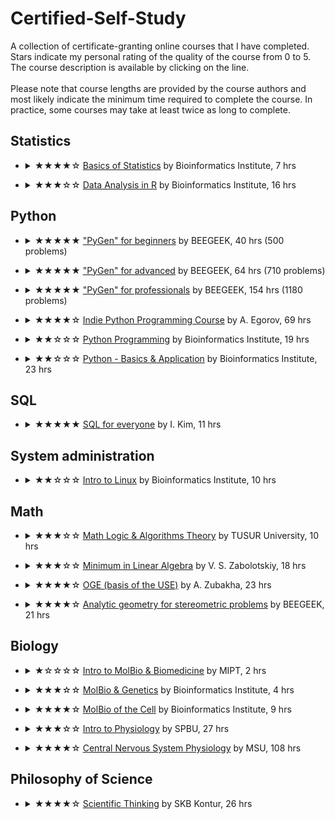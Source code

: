 # Certified-Self-Study
A collection of certificate-granting online courses that I have completed.\
Stars indicate my personal rating of the quality of the course from 0 to 5.\
The course description is available by clicking on the line.\
\
Please note that course lengths are provided by the course authors and most likely indicate the minimum time required to complete the course. In practice, some courses may take at least twice as long to complete.

## Statistics
- <details>
    <summary>★★★★☆ <a href="Certificates/40%20Statistics/Basics%20of%20Statistics.pdf">Basics of Statistics</a> by Bioinformatics Institute, 7 hrs</summary>
    One of the best survey courses in statistics. Basic concepts of biomedical statistics are discussed: measures of central tendency, basics of exploratory data analysis, central limit theorem (given not quite correctly), confidence intervals, statistical inference, t-distribution, analysis of variance, correlation and regression analysis.
</details>

- <details>
    <summary>★★★☆☆ <a href="Certificates/40%20Statistics/Data%20Analysis%20in%20R.pdf">Data Analysis in R</a> by Bioinformatics Institute, 16 hrs</summary>
    The course covers the elements of working with statistics in the R program environment. The theory is minimal but generally sufficient. The syntax of R as applied to statistical calculations, descriptive statistics, graphing, analyzing nominal data, comparing groups, analysis of variance, and creating custom functions are covered. Correlation and multiple linear regression, methods of model selection and diagnosis are also discussed. A few words are devoted to logistic regression. Practical assignments are quite solvable, but their complexity and content do not correspond well to the theory presented.
</details>

## Python
- <details>
    <summary>★★★★★ <a href="Certificates/20%20Python/PyGen%20for%20beginners%20(Python).pdf">"PyGen" for beginners</a> by BEEGEEK, 40 hrs (500 problems)</summary>
    It is an excellent course, absolutely recommended for beginners and those wishing to refresh their Python knowledge from the beginning. The theory is concise clear, but not dry. It is sufficient for solving the proposed problems. The tasks are well chosen: they not only reinforce the theory but also train algorithmic thinking. The course covers data input-output, integer arithmetic, conditional operator, basic data types, loops, indexing, slices, string methods, lists and their methods, list comprehension, sorting, functions with and without parameters, functions with value return, local and global scopes. At the end, mini-projects are given to consolidate the studied topics.
</details>

- <details>
    <summary>★★★★★ <a href="Certificates/20%20Python/PyGen%20for%20advanced%20(Python).pdf">"PyGen" for advanced</a> by BEEGEEK, 64 hrs (710 problems)</summary>
    A congenial continuation of the first part for beginners. Theory and practice are equally well presented. The course begins with tasks to review what was learned in the first course (or to determine the need to go through it first). Next, we examine the data type bool, NoneType, nested lists, matrices (tasks are outstanding, for example, traversing a matrix in a spiral), operations on them in mathematics, tuples, sets, frozenset, set generators, dictionaries, their methods and generators, random modules, string, decimal, fraction, complex, turtle, functions: optional and named arguments, functions with a variable number of arguments, programming paradigms, functions as objects, higher-order functions, map(), filter(), reduce(), anonymous functions, any(), all(), zip(), enumerate(), working with files (input-output).
</details>

- <details>
    <summary>★★★★★ <a href="Certificates/20%20Python/PyGen%20for%20professionals%20(Python).pdf">"PyGen" for professionals</a> by BEEGEEK, 154 hrs (1180 problems)</summary>
    This course is very good. I am going to leave a review of it in the future.
</details>

- <details>
    <summary>★★★★☆ <a href="Certificates/20%20Python/Indie%20Python%20Programming%20Course.pdf">Indie Python Programming Course</a> by A. Egorov, 69 hrs</summary>
    Quite a good course. The theory is presented in a video, duplicated in text and interactively executed code. There are a lot of problems, and for the most part, they are suitable for reinforcing or reviewing a topic but could be a little more complicated. A pleasant surprise was the analysis of some topics usually classified as advanced. In addition to the standard topics in Python courses, some sorting algorithms, scopes, recursion, lambda, closures, decorators, working with modules, JSON, expressions and generator functions, map, filter, and zip are discussed; magic methods are briefly touched upon. Among the disadvantages are that the code sent for review passes few tests, the theory is not presented strictly enough in some places (sometimes this is an advantage), and issues when loading course pages with interactively executed code.
</details>


- <details>
    <summary>★★☆☆☆ <a href="Certificates/20%20Python/Python%20Programming.pdf">Python Programming</a> by Bioinformatics Institute, 19 hrs</summary>
    It is not clear what audience this course is intended for. I definitely don't recommend starting your Python journey with it. The theory is given disgustingly fragmentarily and is not sufficient to solve the proposed problems. Personally, I took this course to solve problems - I don’t care where they came from. And, I must admit, some turned out to be amazingly original. A pleasant surprise was a task that involved using the “requests” module: open a file on the server, get a link to the next file, which contains a link to the next file... until you get to the last one.
</details>

- <details>
    <summary>★★☆☆☆ <a href="Certificates/20%20Python/Python%20-%20Basics%20&%20Application.pdf">Python - Basics & Application</a> by Bioinformatics Institute, 23 hrs</summary>
    A very controversial course. At first, the impression is highly positive: the theory is taught cheerfully, interestingly and somewhat deeper than in traditional courses for beginners. Actually, despite the name of this course, it is recommended that you take it if you are already familiar with Python. However, as soon as you have time to be charmed, the theory becomes outdated or erroneous (which is not corrected by anyone except commentators), and the tasks become disgustingly formulated and of little relevance. Apparently, the author is obsessed with graphs, so one will have to repeatedly emulate the dependencies of objects through these graphs and then somehow bypass them... despite the fact that algorithms and data structures are not understood at all. The course loses its consistency from the module on regular expressions and becomes chaotic. Overall, I would not recommend anything other than the video lectures from this course. From them, armed with comments, you can learn more deeply about the structure of the language, its standard tools and applications for text analysis (string methods, regular expressions, Internet queries, CSV, JSON, API, XML).
</details>

## SQL
- <details>
    <summary>★★★★★ <a href="Certificates/30%20SQL/SQL%20for%20everyone.pdf">SQL for everyone</a> by I. Kim, 11 hrs</summary>
    A short and particular course on SQL (MSSQL) - the best I've seen. Training takes place on an actual database using Azure Data Studio. Taught by a strong practitioner: nothing extra (for a data analyst) in theory, the tasks resemble real work. Syntax elements to learn: WHERE, LIKE, AND, OR, ORDER BY, COUNT, MIN, MAX, AVG, AS, GROUP BY, HAVING, INNER JOIN, LEFT JOIN, RIGHT JOIN, FULL JOIN, UNION (ALL), subqueries, CASE, popular functions to work with the strings. Self-test tasks are given both after each lesson on the topic of this lesson and at the end of the course.
</details>

## System administration
- <details>
    <summary>★★☆☆☆ <a href="Certificates/50%20System%20Administration/Introduction%20to%20Linux.pdf">Intro to Linux</a> by Bioinformatics Institute, 10 hrs</summary>
    An overview course for beginners getting to know Linux. There is a lot to see, but overall, it is not very good. The information is presented in a cluttered manner, and there are too many specific tasks. The course covers the basics of Terminal, launching executable files, input/output, downloading files, working with archives, searching for files and words in files, working on the server, bash scripts and more.
</details>

## Math
- <details>
    <summary>★★★☆☆ <a href="Certificates/10%20Math/Math%20Logic%20and%20Theory%20of%20Algorithms.pdf">Math Logic & Algorithms Theory</a> by TUSUR University, 10 hrs</summary>
    The course as a whole is suitable as an introductory one, but the theory is presented rather dryly. Formalisms concerning the foundations of mathematical logic, set theory, propositional logic, first-order languages, the axiomatic method, mathematical proof, and the theory of algorithms are covered.
</details>

- <details>
    <summary>★★★☆☆ <a href="Certificates/10%20Math/Minimum%20in%20linear%20algebra.pdf">Minimum in Linear Algebra</a> by V. S. Zabolotskiy, 18 hrs</summary>
    The course is only suitable for reviewing material. The theory of matrices and determinants and systems of linear algebraic equations are examined. There are not enough examples to justify the need to use mathematical objects. Statements are proven by the word "obviously". What’s good: a skeleton is provided to hang meat using additional materials. The tasks correspond to the material. I solved some of them on paper, and with the help of others, I honed numpy.
</details>

- <details>
    <summary>★★★★☆ <a href="Certificates/10%20Math/Basic%20Course%20of%20Math%20OGE%20preparation.pdf">OGE (basis of the USE)</a> by A. Zubakha, 23 hrs</summary>
    It is a solid course to refresh your school math curriculum. Transformations of algebraic expressions, systems of equations and inequalities, functions and their graphs, progressions, fundamentals of probability theory, and planimetry are considered.
</details>

- <details>
    <summary>★★★★☆ <a href="Certificates/10%20Math/USE%20in%20Math%20-%20Coordinate-Vector%20Method.pdf">Analytic geometry for stereometric problems</a> by BEEGEEK, 21 hrs</summary>
    This course teaches you how to solve stereometric tasks from the Unified State Exam using analytical geometry of the type: drawing up equations of a straight line and a plane, and finding angles and distances in space. The theory is presented succinctly, in some places even too much - I did not have enough illustrations and mathematical proofs. There are a lot of well-designed problems.
</details>

## Biology
- <details>
    <summary>★☆☆☆☆ <a href="Certificates/60%20Biology/Intro%20to%20Molecular%20Biology%20and%20Biomedicine.pdf">Intro to MolBio & Biomedicine</a> by MIPT, 2 hrs</summary>
    A simple, ultra-short course introducing non-biologists to biomedicine. At a superficial level, issues familiar to schoolchildren are addressed: the role of nucleic acids, and proteins, the basics of genetics and evolution, drug design and the use of genomic data. I expected more from MIPT.
</details>

- <details>
    <summary>★★★☆☆ <a href="Certificates/60%20Biology/Molecular%20Biology%20and%20Genetics.pdf">MolBio & Genetics</a> by Bioinformatics Institute, 4 hrs</summary>
    It is a review course recommended for refreshing the knowledge of molecular biology. General concepts of cellular and molecular biology are considered, and problems in genetics are also present. It can be difficult for beginners; lecturers lack experience.
</details>

- <details>
    <summary>★★★★☆ <a href="Certificates/60%20Biology/Molecular%20Biology%20of%20the%20Cell.pdf">MolBio of the Cell</a> by Bioinformatics Institute, 9 hrs</summary>
    A good overview course on molecular cell biology. The mechanisms of genome implementation, metabolism and signalling are considered. One can recommend the course before reading serious literature.
</details>

- <details>
    <summary>★★★☆☆ <a href="Certificates/60%20Biology/Intro%20to%20Physiology.pdf">Intro to Physiology</a> by SPBU, 27 hrs</summary>
    At one time, I learned some interesting points from this course, but in general, as a physiologist, I cannot recommend it either to the general public or to students in the first place. The course demonstrates interesting “trees”, behind which the “forest” is not visible. There was an impression that each lecturer simply spoke about his scientific interests but could not excitingly talk about the rest. The course covers physiology as a science, physiology of excitable tissues, nervous regulation of functions in the body, physiology of neuromuscular transmission, physiology of muscle contraction, autonomic nervous system, hypothalamic-pituitary system and pineal gland, hormones of peripheral endocrine glands, general problems of the physiology of sensory systems and psychophysiological aspects of their functioning.
</details>

- <details>
    <summary>★★★★☆ <a href="Certificates/60%20Biology/Openedu.%20Физиология%20ЦНС.png">Central Nervous System Physiology</a> by MSU, 108 hrs</summary>
    Quite a decent course for an introduction to neurobiology. General issues of the physiology of the central nervous system, neurotransmitter systems of the brain, physiology of structures and key functional blocks of the central nervous system are examined. The neurotransmitter systems are especially interesting, which provides good ground for independent study of psychopharmacology. Among the minuses, I will note practical tasks, for example, in the form of an essay.
</details>

## Philosophy of Science
- <details>
    <summary>★★★★☆ <a href="Certificates/70%20General/Scientific%20Thinking.pdf">Scientific Thinking</a> by SKB Kontur, 26 hrs</summary>
    I highly recommend taking it before starting research or before entering graduate school. The most interesting sections of the course are the history and philosophy of science, formal logic, critical analysis of statements, debating and scientific ethics. Of the minuses: there are controversial assignments (which was not a big problem until the author, for some reason, closed the comments) and tasks with checking by other students.
</details>
